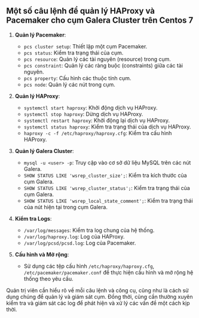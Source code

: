 ## Một số câu lệnh để quản lý HAProxy và Pacemaker cho cụm Galera Cluster trên Centos 7


1. **Quản lý Pacemaker**:
   - `pcs cluster setup`: Thiết lập một cụm Pacemaker.
   - `pcs status`: Kiểm tra trạng thái của cụm.
   - `pcs resource`: Quản lý các tài nguyên (resource) trong cụm.
   - `pcs constraint`: Quản lý các ràng buộc (constraints) giữa các tài nguyên.
   - `pcs property`: Cấu hình các thuộc tính cụm.
   - `pcs node`: Quản lý các nút trong cụm.

2. **Quản lý HAProxy**:
   - `systemctl start haproxy`: Khởi động dịch vụ HAProxy.
   - `systemctl stop haproxy`: Dừng dịch vụ HAProxy.
   - `systemctl restart haproxy`: Khởi động lại dịch vụ HAProxy.
   - `systemctl status haproxy`: Kiểm tra trạng thái của dịch vụ HAProxy.
   - `haproxy -c -f /etc/haproxy/haproxy.cfg`: Kiểm tra cấu hình HAProxy.

3. **Quản lý Galera Cluster**:
   - `mysql -u <user> -p`: Truy cập vào cơ sở dữ liệu MySQL trên các nút Galera.
   - `SHOW STATUS LIKE 'wsrep_cluster_size';`: Kiểm tra kích thước của cụm Galera.
   - `SHOW STATUS LIKE 'wsrep_cluster_status';`: Kiểm tra trạng thái của cụm Galera.
   - `SHOW STATUS LIKE 'wsrep_local_state_comment';`: Kiểm tra trạng thái của nút hiện tại trong cụm Galera.

4. **Kiểm tra Logs**:
   - `/var/log/messages`: Kiểm tra log chung của hệ thống.
   - `/var/log/haproxy.log`: Log của HAProxy.
   - `/var/log/pcsd/pcsd.log`: Log của Pacemaker.

5. **Cấu hình và Mở rộng**:
   - Sử dụng các tệp cấu hình `/etc/haproxy/haproxy.cfg`, `/etc/pacemaker/pacemaker.conf` để thực hiện cấu hình và mở rộng hệ thống theo yêu cầu.

Quản trị viên cần hiểu rõ về mỗi câu lệnh và công cụ, cũng như là cách sử dụng chúng để quản lý và giám sát cụm. Đồng thời, cũng cần thường xuyên kiểm tra và giám sát các log để phát hiện và xử lý các vấn đề một cách kịp thời.